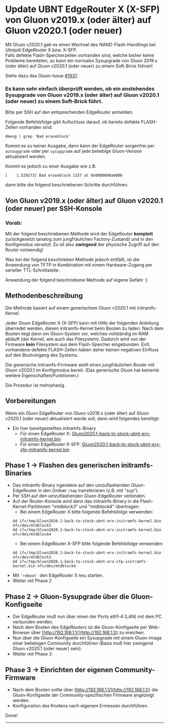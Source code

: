 # Update UBNT EdgeRouter X (X-SFP) von Gluon v2019.x (oder älter) auf Gluon v2020.1 (oder neuer)

  
Mit Gluon v2020.1 gab es einen Wechsel des NAND-Flash-Handlings bei Ubiquiti EdgeRouter X bzw. X-SFP.  
Falls defekte Flash-Speicherzellen vorhanden sind, welche bisher keine Probleme bereiteten, so kann ein normales Sysupgrade von Gluon 2019.x (oder älter) auf Gluon v2020.1 (oder neuer) zu einem Soft-Brick führen!

Siehe dazu das Gluon-Issue [#1937](https://github.com/freifunk-gluon/gluon/issues/1937).  

### Es kann sehr einfach überprüft werden, ob ein anstehendes Sysupgrade von Gluon v2019.x (oder älter) auf Gluon v2020.1 (oder neuer) zu einem Soft-Brick führt.

Bitte per SSH auf den entsprechenden EdgeRouter anmelden.

Folgende Befehlsfolge gibt Aufschluss darauf, ob bereits defekte FLASH-Zellen vorhanden sind:

```
dmesg | grep 'Bad eraseblock'
```
Kommt es zu keiner Ausgabe, dann kann der EdgeRouter sorgenfrei per `autoupgrade` oder per `sysupgrade` auf jede beliebige Gluon-Version aktualisiert werden.

Kommt es jedoch zu einer Ausgabe wie z.B.

```
[    1.529273] Bad eraseblock 1157 at 0x0000090a0000
``` 
dann bitte die folgend beschriebenen Schritte durchführen.


## Von Gluon v2019.x (oder älter) auf Gluon v2020.1 (oder neuer) per SSH-Konsole
### Vorab:
Mit der folgend beschriebenen Methode wird der EdgeRouter **komplett** zurückgesetzt (analog zum jungfräulichen Factory-Zustand) und in den Konfigmodus versetzt. Es ist also **zwingend** der physische Zugriff auf den Router notwendig!

Was bei der folgend beschrieben Methode jedoch entfällt, ist die Anwendung von TFTP in Kombination mit einem Hardware-Zugang per serieller TTL-Schnittstelle.

Anwendung der folgend beschriebene Methode auf eigene Gefahr :)


## Methodenbeschreibung  
Die Methode basiert auf einem generischem Gluon v2020.1 mit initramfs-Kernel. 

Jeder Gluon EdgeRouter X (X-SFP) kann mit Hilfe der folgenden Anleitung überredet werden, diesen initramfs-Kernel beim Booten zu laden. Nach dem Booten liegt dann ein Gluon-System vor, welches vollständig im RAM abläuft (der Kernel, wie auch das Filesystem). Dadurch wird von der Firmware **kein** Filesystem aus dem Flash-Speicher eingebunden. Evtl. vorhandene defekte FLASH-Zellen haben daher keinen negativen Einfluss auf den Bootvorgang des Systems.

Die generische initramfs-Firmware stellt einen jungfräulichen Router mit Gluon v2020.1 im Konfigmodus bereit. (Das generische Gluon hat keinerlei weitere Eigenschaften/Funktionen.) 

Die Prozedur ist mehrphasig.

## Vorbereitungen
Wenn ein Gluon EdgeRouter von Gluon v2019.x (oder älter) auf Gluon v2020.1 (oder neuer) aktualisiert werde soll, dann wird folgendes benötigt:
- Ein hier bereitgestelltes initramfs-Binary
   - Für einen EdgeRouter X: [Gluon2020.1-back-to-stock-ubnt-erx-initramfs-kernel.bin](Gluon2020.1-back-to-stock-ubnt-erx-initramfs-kernel.bin)
   - Für einen EdgeRouter X-SFP: [Gluon2020.1-back-to-stock-ubnt-erx-sfp-initramfs-kernel.bin](Gluon2020.1-back-to-stock-ubnt-erx-sfp-initramfs-kernel.bin) 

## Phase 1 -> Flashen des generischen initramfs-Binaries
- Das initramfs-Binary irgendwie auf den umzuflashenden Gluon-EdgeRouter in den Ordner `/tmp` transferieren (z.B. mit "scp").
- Per SSH auf den umzuflashenden Gluon-EdgeRouter verbinden.
- Auf der Router-Konsole wird dann das initramfs-Binary in die Flash-Kernel-Partitionen "mtdblock3" und "mtdblock4" übertragen:  
    - Bei einem EdgeRouter X bitte folgende Befehlsfolge verwenden:  
    ```
    dd if=/tmp/Gluon2020.1-back-to-stock-ubnt-erx-initramfs-kernel.bin of=/dev/mtdblock3
    dd if=/tmp/Gluon2020.1-back-to-stock-ubnt-erx-initramfs-kernel.bin of=/dev/mtdblock4
    ```
    - Bei einem EdgeRouter X-SFP bitte folgende Befehlsfolge verwenden:  
    ```
    dd if=/tmp/Gluon2020.1-back-to-stock-ubnt-erx-initramfs-kernel.bin of=/dev/mtdblock3
    dd if=/tmp/Gluon2020.1-back-to-stock-ubnt-erx-sfp-initramfs-kernel.bin of=/dev/mtdblock4
    ```
- Mit `'reboot'` den EdgeRouter X neu starten.
- Weiter mit Phase 2

## Phase 2 -> Gluon-Sysupgrade über die Gluon-Konfigseite
- Der EdgeRouter muß nun über einen der Ports eth1-4 (LAN) mit dem PC verbunden werden.
- Nach dem Booten des EdgeRouters ist die Gluon-Konfigseite per Web-Browser über [http://192.168.1.1/](http://192.168.1.1/) zu ereichen.
- Nun über die Gluon-Konfigseite ein Sysupgrade mit einem Gluon-Image einer beliebigen Community durchführen (Basis muß hier zwingend Gluon v2020.1 (oder neuer) sein).
- Weiter mit Phase 3

## Phase 3 -> Einrichten der eigenen Community-Firmware
- Nach dem Booten sollte über [http://192.168.1.1/](http://192.168.1.1/) die Gluon-Konfigseite der Community-spezifischen Firmware angezeigt werden.
- Konfiguration des Knotens nach eigenem Ermessen durchführen.

Done!

---
